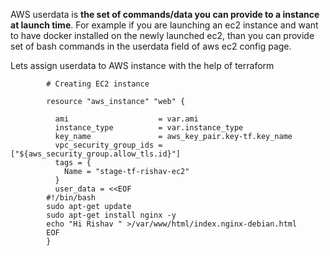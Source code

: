 


AWS userdata is **the set of commands/data you can provide to a instance at launch time**. For example if you are launching an ec2 instance and want to have docker installed on the newly launched ec2, than you can provide set of bash commands in the userdata field of aws ec2 config page.

Lets assign userdata to AWS instance with the help of terraform
		
			# Creating EC2 instance
			
			resource "aws_instance" "web" {
			
			  ami                    = var.ami
			  instance_type          = var.instance_type
			  key_name               = aws_key_pair.key-tf.key_name
			  vpc_security_group_ids = ["${aws_security_group.allow_tls.id}"]
			  tags = {
			    Name = "stage-tf-rishav-ec2"
			  }
			  user_data = <<EOF
			#!/bin/bash
			sudo apt-get update
			sudo apt-get install nginx -y
			echo "Hi Rishav " >/var/www/html/index.nginx-debian.html
			EOF
			}


